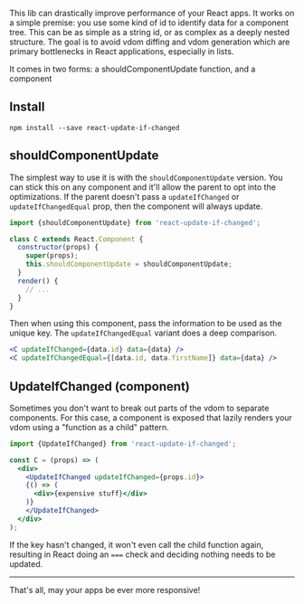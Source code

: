 
This lib can drastically improve performance of your React apps. It works on a simple premise:
you use some kind of id to identify data for a component tree. This can be as simple as a string
id, or as complex as a deeply nested structure. The goal is to avoid vdom diffing and vdom generation
which are primary bottlenecks in React applications, especially in lists.

It comes in two forms: a shouldComponentUpdate function, and a component 

## Install

```
npm install --save react-update-if-changed
```

## shouldComponentUpdate

The simplest way to use it is with the `shouldComponentUpdate` version. You can stick
this on any component and it'll allow the parent to opt into the optimizations. If the
parent doesn't pass a `updateIfChanged` or `updateIfChangedEqual` prop, then the component
will always update.

```js
import {shouldComponentUpdate} from 'react-update-if-changed';

class C extends React.Component {
  constructor(props) {
    super(props);
    this.shouldComponentUpdate = shouldComponentUpdate; 
  }
  render() {
    // ...
  }
}
```

Then when using this component, pass the information to be used as the unique key. The
`updateIfChangedEqual` variant does a deep comparison.

```jsx
<C updateIfChanged={data.id} data={data} />
<C updateIfChangedEqual={[data.id, data.firstName]} data={data} />
```

## UpdateIfChanged (component)

Sometimes you don't want to break out parts of the vdom to separate components. For this case,
a component is exposed that lazily renders your vdom using a "function as a child" pattern.

```jsx
import {UpdateIfChanged} from 'react-update-if-changed';

const C = (props) => (
  <div>
    <UpdateIfChanged updateIfChanged={props.id}>
    {() => (
      <div>{expensive stuff}</div>
    )}
    </UpdateIfChanged>
  </div>
);
```

If the key hasn't changed, it won't even call the child function again, resulting in React
doing an `===` check and deciding nothing needs to be updated.

---

That's all, may your apps be ever more responsive!

